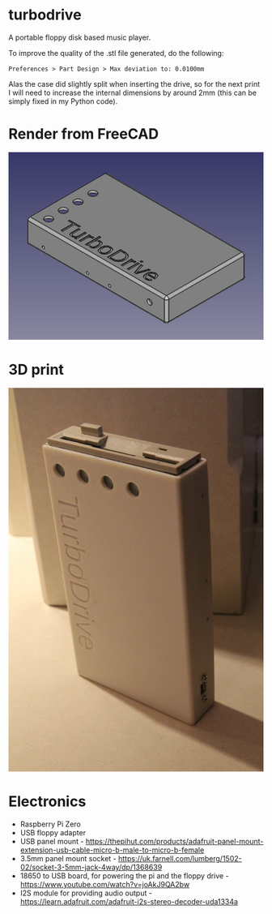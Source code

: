 # turbodrive

A portable floppy disk based music player.

To improve the quality of the .stl file generated, do the following:

```
Preferences > Part Design > Max deviation to: 0.0100mm
```

Alas the case did slightly split when inserting the drive, so for the next print I will need to increase the internal dimensions by around 2mm (this 
can be simply fixed in my Python code).

# Render from FreeCAD

![CAD](/images/cad.png)

# 3D print

![3D print](/images/print.jpg)

# Electronics

* Raspberry Pi Zero
* USB floppy adapter
* USB panel mount - https://thepihut.com/products/adafruit-panel-mount-extension-usb-cable-micro-b-male-to-micro-b-female
* 3.5mm panel mount socket - https://uk.farnell.com/lumberg/1502-02/socket-3-5mm-jack-4way/dp/1368639
* 18650 to USB board, for powering the pi and the floppy drive - https://www.youtube.com/watch?v=joAkJ9QA2bw 
* I2S module for providing audio output - https://learn.adafruit.com/adafruit-i2s-stereo-decoder-uda1334a

